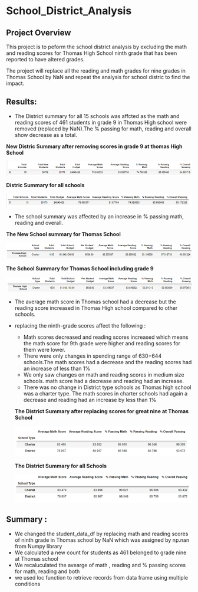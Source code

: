 # School_District_Analysis

## Project Overview

This project is to peform the school district analysis by excluding the math and reading scores for Thomas High School ninth grade that has been reported to have altered grades.

The project will replace all the reading and math grades for nine grades in Thomas School by NaN and repeat the analysis for school distric to find the impact. 


## Results:

- The District summary for all 15 schools was affcted as the math and reading scores of 461 students in grade 9 in Thomas High school were removed (replaced by NaN).The % passing for math, reading and overall show decrease as a total. 

**New Distric Summary after removing scores in grade 9 at thomas High School**

![New School_summary](Resources/school_summay_new.png)

**Distric Summary for all schools**

![School_summary](Resources/school_summary.png)

- The school summary was affected by an increase in % passing math, reading and overall.  

**The New School summary for Thomas School**

![Thomas school excluding 9 grade](Resources/Thomas_school_new.png)

**The School Summary for Thomas School including grade 9**

![Thomas school including 9 grade](Resources/Thomas_school.png)
      
- The average math score in Thomas school had a decrease but the reading score increased in Thomas High school compared to other schools. 

- replacing the ninth-grade scores affect the following :

    - Math scores decreased and reading scores increased which means the math score for 9th grade were higher and reading scores for them were lower.
    - There were only changes in spending range of $630-$644 schools.The math scores had a decrease and the reading scores had an increase of less than 1%
    - We only saw changes on math and reading scores in medium size schools. math score had a decrease and reading had an increase. 
    - There was no change in District type schools as Thomas high school was a charter type. The math scores in charter schools had again a decrease and reading had an increase by less than 1%
    
    **The District Summary after replacing scores for great nine at Thomas School**
    
    ![District Summary after replacing grade 9th scores by NaN](Resources/distric_summary_new.png)
    
     **The District Summary for all Schools**
    
    ![Destrict summary for all grades](Resources/district_summary.png) 
    
    
## Summary :
- We changed the student_data_df by replacing math and reading scores of ninth grade in Thomas school by NaN which was assigned by np.nan from Numpy library
- We calculated a new count for students as 461 belonged to grade nine at Thomas school
- We recaluculated the avearge of math , reading and % passing scores for math, reading and both
- we used loc function to retrieve records from data frame using multiple conditions

  
